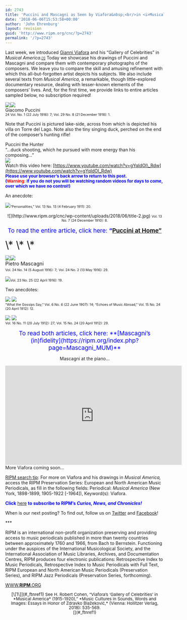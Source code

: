 ```yaml
---
id: 2743
title: 'Puccini and Mascagni as Seen by Viafora&nbsp;<br/>in <i>Musical America</i>'
date: '2018-06-06T15:53:58+00:00'
author: 'John Ehrenburg'
layout: revision
guid: 'http://www.ripm.org/cnc/?p=2743'
permalink: '/?p=2743'
---
```


Last week, we introduced [Gianni Viafora](https://www.ripm.org/cnc/?p=2617) and his “Gallery of Celebrities” in *Musical America*.<span style="font-size: 8pt;">[\[1\]](#_ftnref1)</span> Today we showcase his drawings of Puccini and Mascagni and compare them with contemporary photographs of the composers. We leave you to compare the skill and amusing refinement with which this all-but-forgotten artist depicts his subjects. We also include several texts from *Musical America*, a remarkable, though little-explored documentary resource, dealing with lesser-known elements of the composers’ lives. And, for the first time, we provide links to entire articles sampled below, no subscription required!

![](http://www.ripm.org/cnc/wp-content/uploads/2018/05/Puccini-FINAL.jpg)![](http://www.ripm.org/cnc/wp-content/uploads/2018/05/photo-noCaption-1-195x300.jpg)  
Giacomo Puccini  
<span style="font-size: 8pt;">24 Vol. No. 1 (22 July 1916): 7; Vol. 29 No. 8 (21 December 1918): 1.</span>

Note that Puccini is pictured lake-side, across from which is depicted his villa on Torre del Lago. Note also the tiny singing duck, perched on the end of the composer’s hunting rifle!

Puccini the Hunter  
“…duck shooting, which he pursued with more energy than his composing…”  
![](http://www.ripm.org/cnc/wp-content/uploads/2018/06/Puccini-the-Hunter.jpg)  
Watch this video here: [https://www.youtube.com/watch?v=gYqIdOI\_Rdw](https://www.youtube.com/watch?v=gYqIdOI_Rdw)  
**<span style="font-size: 10pt; color: #0000ff;">Please use your browser’s back arrow to return to this post.  
</span><span style="font-size: 10pt; color: #0000ff;">(<span style="color: #ff0000;">Warning:</span> If you do not you will be watching random videos for days to come, over which we have no control</span><span style="font-size: 10pt; color: #0000ff;">!)</span>**

An anecdote:

![](http://www.ripm.org/cnc/wp-content/uploads/2018/05/Anecdote-1.jpg)<span style="font-size: 8pt;">“Personalities,” Vol. 13 No. 13 (4 February 1911): 20.</span>

<div style="text-align: center;">![](http://www.ripm.org/cnc/wp-content/uploads/2018/06/title-2.jpg)  
<span style="font-size: 8pt;">Vol. 13 No. 7 (24 December 1910): 8.</span>

<span style="font-size: 14pt; color: #0000ff;">To read the entire article, click here: **“[Puccini at Home”](https://ripm.org/?page=Puccini_MUM)**</span>

</div><span style="font-size: 24pt;">\* \* \* </span>

[](#_ftnref1)[](#_ftnref2)

<span style="font-size: 8pt;">![](http://www.ripm.org/cnc/wp-content/uploads/2018/06/Mas-sharpened-2.jpg)![](http://www.ripm.org/cnc/wp-content/uploads/2018/05/photo-213x300.jpg)  
</span><span style="font-size: 8pt;"><span style="font-size: 12pt;">Pietro Mascagni </span>  
Vol. 24 No. 14 (5 August 1916): 7;</span> <span style="font-size: 8pt;">Vol. 24 No. 2 (13 May 1916): 29. </span>

![](http://www.ripm.org/cnc/wp-content/uploads/2018/06/conducting.jpg)<span style="font-size: 8pt;">Vol. 23 No. 25 (22 April 1916): 19. </span>

Two anecdotes:

![](http://www.ripm.org/cnc/wp-content/uploads/2018/05/anecdote-1.jpg) ![](http://www.ripm.org/cnc/wp-content/uploads/2018/05/Anecdote-2.jpg)  
<span style="font-size: 8pt;">“What the Gossips Say,” Vol. 6 No. 6 (22 June 1907): 14; “Echoes of Music Abroad,” Vol. 15 No. 24 (20 April 1912): 12. </span>

![](http://www.ripm.org/cnc/wp-content/uploads/2018/06/chorus-girl.jpg) ![](http://www.ripm.org/cnc/wp-content/uploads/2018/06/tmz.jpg)  
<span style="font-size: 8pt;">Vol. 16 No. 11 (20 July 1912): 27; Vol. 15 No. 24 (20 April 1912): 29. </span>

<div style="text-align: center;"><span style="font-size: 14pt; color: #0000ff;">To read both articles, click here: **[Mascagni’s (in)fidelity](https://ripm.org/index.php?page=Mascagni_MUM)**</span>

Mascagni at the piano…

<div style="text-align: center;"><iframe allowfullscreen="allowfullscreen" frameborder="0" height="315" loading="lazy" src="https://www.youtube.com/embed/sFzbZE4vhUE?rel=0&start=49&end=143" width="560"></iframe></div><div></div><div style="text-align: left;">More Viafora coming soon…

<u>RIPM search tip</u>: For more on Viafora and his drawings in *Musical America,* access the RIPM Preservation Series: European and North American Music Periodicals, as fill in the following fields: Periodical: *Musical America* (New York, 1898-1899, 1905-1922 \[-1964\]), Keyword(s): Viafora.

<span style="color: #0000ff;">**Click** <span style="color: #ff0000;">[here](http://ripm.org/?page=cncsubscribe)</span> **to subscribe to RIPM’s *Curios, News, and Chronicles!*** </span>

When is our next posting? To find out, follow us on [Twitter](https://twitter.com/RIPMCenter) and [Facebook](https://www.facebook.com/RIPMCenter/)!

\*\*\*

RIPM is an international non-profit organization preserving and providing access to music periodicals published in more than twenty countries between approximately 1760 and 1966, from Bach to Bernstein. Functioning under the auspices of the International Musicological Society, and the International Association of Music Libraries, Archives, and Documentation Centres, RIPM produces four electronic publications: Retrospective Index to Music Periodicals, Retrospective Index to Music Periodicals with Full Text, RIPM European and North American Music Periodicals (Preservation Series), and RIPM Jazz Periodicals (Preservation Series, forthcoming).

[WWW.**RIPM**.ORG](http://cts.vresp.com/c/?RIPMConsortiumLtd./606886bac9/3fdca83fa7/d715bbc74f)

</div><div style="line-height: 1em;">[\[1\]](#_ftnref1) <span style="font-size: 10pt;">See H. Robert Cohen, “Viafora’s ‘Gallery of Celebrities’ in *Musical America* (1915-1920),” *Music Cultures in Sounds, Words and Images: Essays in Honor of Zdravko Blažeković,* (Vienna: Hollitzer Verlag, 2018): 535-569.</span>

</div><span style="font-size: 10pt;">[](#_ftnref1)</span>

[](#_ftnref2)

</div>